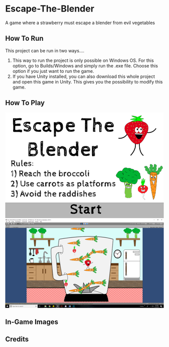 # Escape-The-Blender
A game where a strawberry must escape a blender from evil vegetables

## How To Run
This project can be run in two ways….
1)	This way to run the project is only possible on Windows OS. For this option, go to Builds/Windows and simply run the .exe file. Choose this option if you just want to run the game.
2)	If you have Unity installed, you can also download this whole project and open this game in Unity. This gives you the possibility to modify this game.

## How To Play
![](TitleScreen.png)
![](InGameImage.png)

## In-Game Images

## Credits
